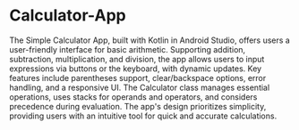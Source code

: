 # Calculator-App
The Simple Calculator App, built with Kotlin in Android Studio, offers users a user-friendly interface for basic arithmetic. Supporting addition, subtraction, multiplication, and division, the app allows users to input expressions via buttons or the keyboard, with dynamic updates. Key features include parentheses support, clear/backspace options, error handling, and a responsive UI. The Calculator class manages essential operations, uses stacks for operands and operators, and considers precedence during evaluation. The app's design prioritizes simplicity, providing users with an intuitive tool for quick and accurate calculations.
